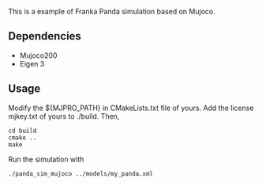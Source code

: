 This is a example of Franka Panda simulation based on Mujoco.

## Dependencies
- Mujoco200
- Eigen 3

## Usage
Modify the ${MJPRO_PATH} in CMakeLists.txt file of yours. Add the license mjkey.txt of yours to ./build.
Then,
```
cd build
cmake ..
make
```

Run the simulation with
```
./panda_sim_mujoco ../models/my_panda.xml
```